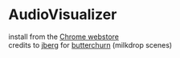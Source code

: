 # AudioVisualizer
install from the [Chrome webstore](https://chrome.google.com/webstore/detail/audiovisualizer/bojhikphaecldnbdekplmadjkflgbkfh)  
credits to [jberg](https://github.com/jberg) for [butterchurn](https://github.com/jberg/butterchurn) (milkdrop scenes)
